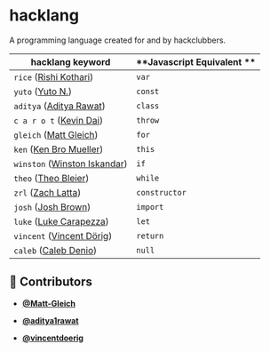 <!-- DO NOT REMOVE - contributor_list:data:start:["Matt-Gleich", "aditya1rawat", "vincentdoerig"]:end -->

# hacklang

A programming language created for and by hackclubbers.

| **hacklang keyword**                                               | **Javascript Equivalent ** |
| ------------------------------------------------------------------ | -------------------------- |
| `rice` ([Rishi Kothari](https://github.com/rishiosaur))            | `var`                      |
| `yuto` ([Yuto N.](https://github.com/starptr))                     | `const`                    |
| `aditya` ([Aditya Rawat](https://github.com/aditya1rawat))         | `class`                    |
| `c a r o t` ([Kevin Dai](https://github.com/TheOneKevin/))         | `throw`                    |
| `gleich` ([Matt Gleich](https://github.com/Matt-Gleich))           | `for`                      |
| `ken` ([Ken Bro Mueller](https://github.com/kenmueller))           | `this`                     |
| `winston` ([Winston Iskandar](https://github.com/winstoniskandar)) | `if`                       |
| `theo` ([Theo Bleier](https://github.com/tmb))                     | `while`                    |
| `zrl` ([Zach Latta](https://github.com/zachlatta))                 | `constructor`              |
| `josh` ([Josh Brown](https://github.com/jbis9051))                 | `import`                   |
| `luke` ([Luke Carapezza](https://github.com/lukec11))              | `let`                      |
| `vincent` ([Vincent Dörig](https://github.com/vincentdoerig))      | `return`                   |
| `caleb` ([Caleb Denio](https://github.com/cjdenio))                | `null`                     |

<!-- DO NOT REMOVE - contributor_list:start -->

## 👥 Contributors

- **[@Matt-Gleich](https://github.com/Matt-Gleich)**

- **[@aditya1rawat](https://github.com/aditya1rawat)**

- **[@vincentdoerig](https://github.com/vincentdoerig)**

<!-- DO NOT REMOVE - contributor_list:end -->
